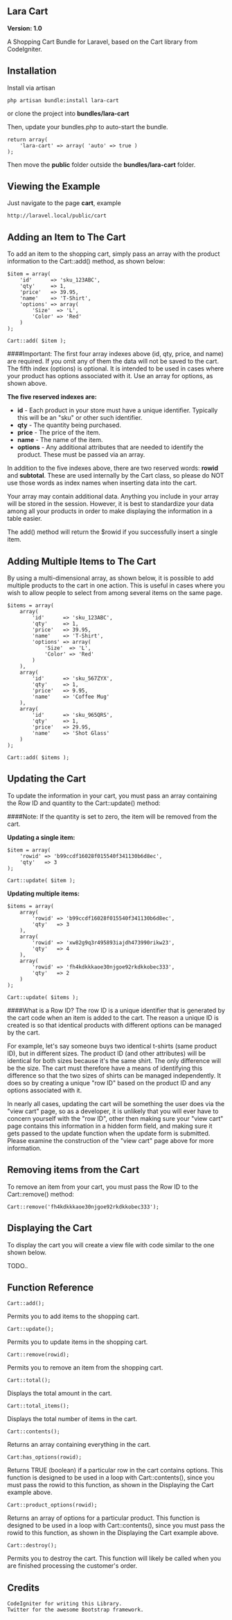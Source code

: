 ## Lara Cart
**Version: 1.0**

A Shopping Cart Bundle for Laravel, based on the Cart library from CodeIgniter.

## Installation
Install via artisan

    php artisan bundle:install lara-cart

or clone the project into **bundles/lara-cart**

Then, update your bundles.php to auto-start the bundle.

    return array(
        'lara-cart' => array( 'auto' => true )
    );

Then move the **public** folder outside the **bundles/lara-cart** folder.

## Viewing the Example
Just navigate to the page **cart**, example

    http://laravel.local/public/cart

## Adding an Item to The Cart
To add an item to the shopping cart, simply pass an array with the product information to the Cart::add() method, as shown below:

    $item = array(
        'id'      => 'sku_123ABC',
        'qty'     => 1,
        'price'   => 39.95,
        'name'    => 'T-Shirt',
        'options' => array(
            'Size'  => 'L',
            'Color' => 'Red'
        )
    );

    Cart::add( $item );


####Important:
    The first four array indexes above (id, qty, price, and name) are required.
    If you omit any of them the data will not be saved to the cart.
    The fifth index (options) is optional.
    It is intended to be used in cases where your product has options associated with it.
    Use an array for options, as shown above.

**The five reserved indexes are:**
- **id** - Each product in your store must have a unique identifier. Typically this will be an "sku" or other such identifier.
- **qty** - The quantity being purchased.
- **price** - The price of the item.
- **name** - The name of the item.
- **options** - Any additional attributes that are needed to identify the product. These must be passed via an array.

In addition to the five indexes above, there are two reserved words: **rowid** and **subtotal**. These are used internally by the Cart class, so please do NOT use those words as index names when inserting data into the cart.

Your array may contain additional data. Anything you include in your array will be stored in the session. However, it is best to standardize your data among all your products in order to make displaying the information in a table easier.

The add() method will return the $rowid if you successfully insert a single item.

## Adding Multiple Items to The Cart
By using a multi-dimensional array, as shown below, it is possible to add multiple products to the cart in one action. This is useful in cases where you wish to allow people to select from among several items on the same page.

    $items = array(
        array(
            'id'      => 'sku_123ABC',
            'qty'     => 1,
            'price'   => 39.95,
            'name'    => 'T-Shirt',
            'options' => array(
                'Size'  => 'L',
                'Color' => 'Red'
            )
        ),
        array(
            'id'      => 'sku_567ZYX',
            'qty'     => 1,
            'price'   => 9.95,
            'name'    => 'Coffee Mug'
        ),
        array(
            'id'      => 'sku_965QRS',
            'qty'     => 1,
            'price'   => 29.95,
            'name'    => 'Shot Glass'
        )
    );

    Cart::add( $items );


## Updating the Cart
To update the information in your cart, you must pass an array containing the Row ID and quantity to the Cart::update() method:

####Note:
    If the quantity is set to zero, the item will be removed from the cart.

**Updating a single item:**

    $item = array(
        'rowid' => 'b99ccdf16028f015540f341130b6d8ec',
        'qty'   => 3
    );

    Cart::update( $item );


**Updating multiple items:**

    $items = array(
        array(
            'rowid' => 'b99ccdf16028f015540f341130b6d8ec',
            'qty'   => 3
        ),
        array(
            'rowid' => 'xw82g9q3r495893iajdh473990rikw23',
            'qty'   => 4
        ),
        array(
            'rowid' => 'fh4kdkkkaoe30njgoe92rkdkkobec333',
            'qty'   => 2
        )
    );

    Cart::update( $items );


####What is a Row ID?
The row ID is a unique identifier that is generated by the cart code when an item is added to the cart. The reason a unique ID is created is so that identical products with different options can be managed by the cart.

For example, let's say someone buys two identical t-shirts (same product ID), but in different sizes. The product ID (and other attributes) will be identical for both sizes because it's the same shirt. The only difference will be the size. The cart must therefore have a means of identifying this difference so that the two sizes of shirts can be managed independently. It does so by creating a unique "row ID" based on the product ID and any options associated with it.

In nearly all cases, updating the cart will be something the user does via the "view cart" page, so as a developer, it is unlikely that you will ever have to concern yourself with the "row ID", other then making sure your "view cart" page contains this information in a hidden form field, and making sure it gets passed to the update function when the update form is submitted. Please examine the construction of the "view cart" page above for more information.



## Removing items from the Cart
To remove an item from your cart, you must pass the Row ID to the Cart::remove() method:

    Cart::remove('fh4kdkkkaoe30njgoe92rkdkkobec333');


## Displaying the Cart
To display the cart you will create a view file with code similar to the one shown below.

TODO..


## Function Reference

    Cart::add();
Permits you to add items to the shopping cart.

    Cart::update();
Permits you to update items in the shopping cart.

    Cart::remove(rowid);
Permits you to remove an item from the shopping cart.

    Cart::total();
Displays the total amount in the cart.

    Cart::total_items();
Displays the total number of items in the cart.

    Cart::contents();
Returns an array containing everything in the cart.

    Cart:has_options(rowid);
Returns TRUE (boolean) if a particular row in the cart contains options. This function is designed to be used in a loop with Cart::contents(), since you must pass the rowid to this function, as shown in the Displaying the Cart example above.

    Cart::product_options(rowid);
Returns an array of options for a particular product. This function is designed to be used in a loop with Cart::contents(), since you must pass the rowid to this function, as shown in the Displaying the Cart example above.

    Cart::destroy();
Permits you to destroy the cart. This function will likely be called when you are finished processing the customer's order.


## Credits
    CodeIgniter for writing this Library.
    Twitter for the awesome Bootstrap framework.



